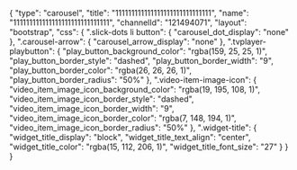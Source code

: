 {
    "type": "carousel",
    "title": "111111111111111111111111111111",
    "name": "111111111111111111111111111111",
    "channelId": "121494071",
    "layout": "bootstrap",
    "css": {
        ".slick-dots li button": {
            "carousel_dot_display": "none"
        },
        ".carousel-arrow": {
            "carousel_arrow_display": "none"
        },
        ".tvplayer-playbutton": {
            "play_button_background_color": "rgba(159, 25, 25, 1)",
            "play_button_border_style": "dashed",
            "play_button_border_width": "9",
            "play_button_border_color": "rgba(26, 26, 26, 1)",
            "play_button_border_radius": "50%"
        },
        ".video-item-image-icon": {
            "video_item_image_icon_background_color": "rgba(19, 195, 108, 1)",
            "video_item_image_icon_border_style": "dashed",
            "video_item_image_icon_border_width": "9",
            "video_item_image_icon_border_color": "rgba(7, 148, 194, 1)",
            "video_item_image_icon_border_radius": "50%"
        },
        ".widget-title": {
            "widget_title_display": "block",
            "widget_title_text_align": "center",
            "widget_title_color": "rgba(15, 112, 206, 1)",
            "widget_title_font_size": "27"
        }
    }
}